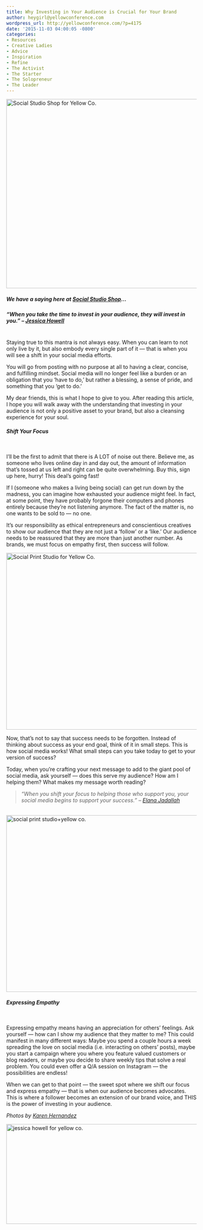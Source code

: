 ```yaml
---
title: Why Investing in Your Audience is Crucial for Your Brand
author: heygirl@yellowconference.com
wordpress_url: http://yellowconference.com/?p=4175
date: '2015-11-03 04:00:05 -0800'
categories:
- Resources
- Creative Ladies
- Advice
- Inspiration
- Refine
- The Activist
- The Starter
- The Solopreneur
- The Leader
---
```

<p><a href="http://yellowconference.com/wp-content/uploads/2015/10/image3.jpg"><img class="aligncenter size-full wp-image-4177" src="http://yellowconference.com/wp-content/uploads/2015/10/image3.jpg" alt="Social Studio Shop for Yellow Co. " width="700" height="500" /></a></p>
<h5>We have a saying here at <a href="http://www.socialstudioshop.com/" target="_blank">Social Studio Shop</a>&hellip;</h5></p>
<h5><em>&ldquo;When you take the time to invest in your audience, they will invest in you.&rdquo; &ndash; <a href="http://www.socialstudioshop.com/" target="_blank">Jessica Howell</a></em></h5><br />
Staying true to this mantra is not always easy. When you can learn to not only live by it, but also embody every single part of it &mdash; that is when you will see a shift in your social media efforts.</p>
<p>You will go from posting with no purpose at all to having a clear, concise, and fulfilling mindset. Social media will no longer feel like a burden or an obligation that you &lsquo;have to do,&rsquo; but rather a blessing, a sense of pride, and something that you &lsquo;get to do.&rsquo;</p>
<p>My dear friends, this is what I hope to give to you. After reading this article, I hope you will walk away with the understanding that investing in your audience is not only a positive asset to your brand, but also a cleansing experience for your soul.</p>
<h6><strong>Shift Your Focus</strong></h6><br />
I&rsquo;ll be the first to admit that there is A LOT of noise out there. Believe me, as someone who lives online day in and day out, the amount of information that&rsquo;s tossed at us left and right can be quite overwhelming. Buy this, sign up here, hurry! This deal&rsquo;s going fast!</p>
<p>If I (someone who makes a living being social) can get run down by the madness, you can imagine how exhausted your audience might feel. In fact, at some point, they have probably forgone their computers and phones entirely because they&rsquo;re not listening anymore. The fact of the matter is, no one wants to be sold to &mdash; no one.</p>
<p>It&rsquo;s our responsibility as ethical entrepreneurs and conscientious creatives to show our audience that they are not just a &lsquo;follow&rsquo; or a &lsquo;like.&rsquo; Our audience needs to be reassured that they are more than just another number. As brands, we must focus on empathy first, then success will follow.</p>
<p><a href="http://yellowconference.com/wp-content/uploads/2015/10/Image11.jpg"><img class="aligncenter size-full wp-image-4179" src="http://yellowconference.com/wp-content/uploads/2015/10/Image11.jpg" alt="Social Print Studio for Yellow Co. " width="700" height="467" /></a></p>
<p>Now, that&rsquo;s not to say that success needs to be forgotten. Instead of thinking about success as your end goal, think of it in small steps. This is how social media works! What small steps can you take today to get to your version of success?</p>
<p>Today, when you&rsquo;re crafting your next message to add to the giant pool of social media, ask yourself &mdash; does this serve my audience? How am I helping them? What makes my message worth reading?</p>
<blockquote><p><em>&ldquo;When you shift your focus to helping those who support you, your social media begins to support your success.&rdquo; &ndash; <a href="http://www.elanaloo.com/" target="_blank">Elana Jadallah</a></em></blockquote><br />
<a href="http://yellowconference.com/wp-content/uploads/2015/10/image2.jpg"><img class="aligncenter size-full wp-image-4176" src="http://yellowconference.com/wp-content/uploads/2015/10/image2.jpg" alt="social print studio+yellow co. " width="700" height="467" /></a></p>
<h6><strong>Expressing Empathy</strong></h6><br />
Expressing empathy means having an appreciation for others&rsquo; feelings. Ask yourself &mdash; how can I show my audience that they matter to me? This could manifest in many different ways: Maybe you spend a couple hours a week spreading the love on social media (i.e. interacting on others&rsquo; posts), maybe you start a campaign where you where you feature valued customers or blog readers, or maybe you decide to share weekly tips that solve a real problem. You could even offer a Q/A session on Instagram &mdash; the possibilities are endless!</p>
<p>When we can get to that point &mdash; the sweet spot where we shift our focus and express empathy &mdash; that is when our audience becomes advocates. This is where a follower becomes an extension of our brand voice, and THIS is the power of investing in your audience.</p>
<p><em>Photos by <a href="http://www.karenmariehernandez.com/" target="_blank">Karen Hernandez</a></em></p>
<p><a href="http://www.socialstudioshop.com/" target="_blank"><img class="aligncenter size-full wp-image-4183" src="http://yellowconference.com/wp-content/uploads/2015/10/jessicahowell1.jpg" alt="jessica howell for yellow co. " width="700" height="264" /></a></p>
